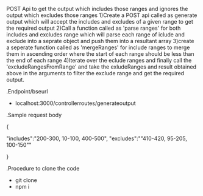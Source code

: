 POST Api to get the output which includes those ranges and ignores the output which excludes those ranges
1)Create a POST api called as generate output which will  accept the includes and excludes
  of a given range to get the required output
2)Call a function called as 'parse ranges' for both includes  and excludes range which will parse each range 
  of iclude and exclude into a seprate object and push them into a resultant array
3)create a seperate function called as 'mergeRanges' for include ranges to merge them in ascending order where 
  the start of each range should be less than the end of each range
4)Iterate over the eclude ranges and finally call the 'excludeRangesFromRange'  and take the exludeRanges and 
  result obtained above in the arguments to filter the exclude 
  range and get the required output.


.Endpoint/bseurl 
 - localhost:3000/controllerroutes/generateoutput

.Sample request body

  {

 "includes":"200-300, 10-100, 400-500",
  "excludes":""410-420, 95-205, 100-150""


 }

 .Procedure to clone the code
 - git clone
 - npm i